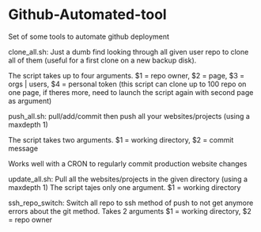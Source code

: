 # Github-Automated-tool
Set of some tools to automate github deployment

clone_all.sh:
Just a dumb find looking through all given user repo to clone all of them (useful for a first clone on a new backup disk).

The script takes up to four arguments. 
$1 = repo owner, $2 = page, $3 = orgs | users, $4 = personal token
(this script can clone up to 100 repo on one page, if theres more, need to launch the script again with second page as argument)

push_all.sh:
pull/add/commit then push all your websites/projects (using a maxdepth 1)

The script takes two arguments.
$1 = working directory, $2 = commit message

Works well with a CRON to regularly commit production website changes

update_all.sh:
Pull all the websites/projects in the given directory (using a maxdepth 1)
The script tajes only one argument.
$1 = working directory

ssh_repo_switch:
Switch all repo to ssh method of push to not get anymore errors about the git method.
Takes 2 arguments
$1 = working directory, $2 = repo owner
